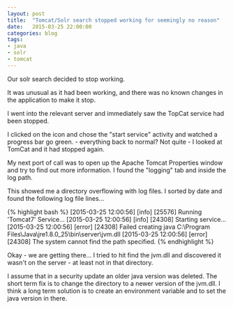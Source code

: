 ```yaml
---
layout: post
title:  "Tomcat/Solr search stopped working for seemingly no reason"
date:   2015-03-25 22:00:00
categories: blog
tags: 
- java
- solr
- tomcat
---
```


Our solr search decided to stop working.

It was unusual as it had been working, and there was no known changes in the application to make it stop. 
<!--break-->
I went into the relevant server and immediately saw the TopCat service had been stopped.

I clicked on the icon and chose the "start service" activity and watched a progress bar go green. - everything back to normal? Not quite - I looked at TomCat and it had stopped again.

My next port of call was to open up the Apache Tomcat Properties window and try to find out more information. I found the "logging" tab and inside the log path.

This showed me a directory overflowing with log files. I sorted by date and found the following log file lines...

{% highlight bash %}
[2015-03-25 12:00:56] [info]  [25576] Running 'Tomcat7' Service...
[2015-03-25 12:00:56] [info]  [24308] Starting service...
[2015-03-25 12:00:56] [error] [24308] Failed creating java 
C:\Program Files\Java\jre1.8.0_25\bin\server\jvm.dll
[2015-03-25 12:00:56] [error] [24308] The system cannot find the path specified.
{% endhighlight %}

Okay - we are getting there... I tried to hit find the jvm.dll and discovered it wasn't on the server - at least not in that directory.

I assume that in a security update an older java version was deleted. The short term fix is to change the directory to a newer version of the jvm.dll. I think a long term solution is to create an environment variable and to set the java version in there.
